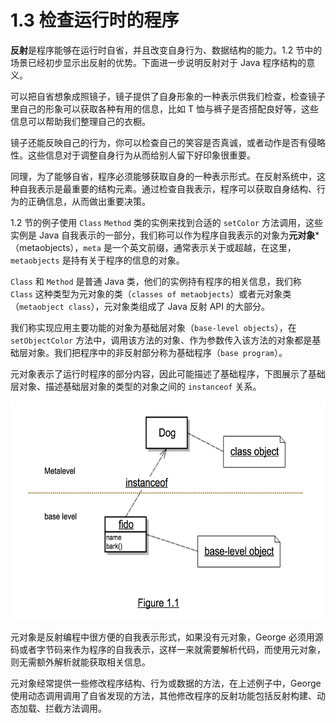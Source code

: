 # 1.3 检查运行时的程序

**反射**是程序能够在运行时自省，并且改变自身行为、数据结构的能力。1.2 节中的场景已经初步显示出反射的优势。下面进一步说明反射对于 Java 程序结构的意义。

可以把自省想象成照镜子，镜子提供了自身形象的一种表示供我们检查，检查镜子里自己的形象可以获取各种有用的信息，比如 T 恤与裤子是否搭配良好等，这些信息可以帮助我们整理自己的衣橱。

镜子还能反映自己的行为，你可以检查自己的笑容是否真诚，或者动作是否有侵略性。这些信息对于调整自身行为从而给别人留下好印象很重要。

同理，为了能够自省，程序必须能够获取自身的一种表示形式。在反射系统中，这种自我表示是最重要的结构元素。通过检查自我表示，程序可以获取自身结构、行为的正确信息，从而做出重要决策。

1.2 节的例子使用 `Class` `Method` 类的实例来找到合适的 `setColor` 方法调用，这些实例是 Java 自我表示的一部分，我们称可以作为程序自我表示的对象为**元对象***（metaobjects），`meta` 是一个英文前缀，通常表示关于或超越，在这里，`metaobjects` 是持有关于程序的信息的对象。

`Class` 和 `Method` 是普通 Java 类，他们的实例持有程序的相关信息，我们称 `Class` 这种类型为元对象的类（`classes of metaobjects`）或者元对象类（`metaobject class`），元对象类组成了 Java 反射 API 的大部分。

我们称实现应用主要功能的对象为基础层对象（`base-level objects`），在 `setObjectColor` 方法中，调用该方法的对象、作为参数传入该方法的对象都是基础层对象。我们把程序中的非反射部分称为基础程序（`base program`）。

元对象表示了运行时程序的部分内容，因此可能描述了基础程序，下图展示了基础层对象、描述基础层对象的类型的对象之间的 `instanceof` 关系。

<img src='../images/figure1.1.png' width='600px' height='350px'>

元对象是反射编程中很方便的自我表示形式，如果没有元对象，George 必须用源码或者字节码来作为程序的自我表示，这样一来就需要解析代码，而使用元对象，则无需额外解析就能获取相关信息。

元对象经常提供一些修改程序结构、行为或数据的方法，在上述例子中，George 使用动态调用调用了自省发现的方法，其他修改程序的反射功能包括反射构建、动态加载、拦截方法调用。